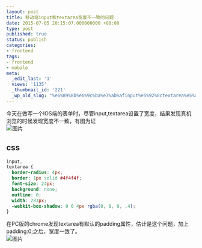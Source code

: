 ```yaml
---
layout: post
title: 移动端input和textarea宽度不一致的问题
date: 2015-07-05 20:15:07.000000000 +08:00
type: post
published: true
status: publish
categories:
- frontend
tags:
- frontend
- mobile
meta:
  _edit_last: '1'
  views: '1135'
  _thumbnail_id: '221'
  _wp_old_slug: "%e6%89%8b%e6%9c%ba%e7%ab%afinput%e5%92%8ctextarea%e5%ae%bd%e5%ba%a6%e4%b8%8d%e4%b8%80%e8%87%b4%e9%97%ae%e9%a2%98%e8%a7%a3%e5%86%b3%e6%96%b9%e6%a1%88"
---
```

今天在做写一个IOS端的表单时，尽管input,textarea设置了宽度，结果发现真机浏览的时候发现宽度不一致，有图为证   
![图片](https://og5r5kasb.qnssl.com/wp-content/uploads/2015/07/IMG_0839.png)

## css

```css
input,
textarea {
  border-radius: 4px;
  border: 1px solid #4f4f4f;
  font-size: 24px;
  background: none;
  outline: 0;
  width: 283px;
  -webkit-box-shadow: 0 0 4px rgba(0, 0, 0, .4);
}
```

在PC版的chrome发现textarea有默认的padding属性，估计是这个问题，加上padding:0;之后，宽度一致了。   
![图片](https://og5r5kasb.qnssl.com/wp-content/uploads/2015/07/IMG_0840.png)
